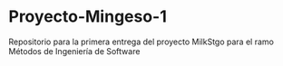 # Proyecto-Mingeso-1
Repositorio para la primera entrega del proyecto MilkStgo para el ramo Métodos de Ingeniería de Software
